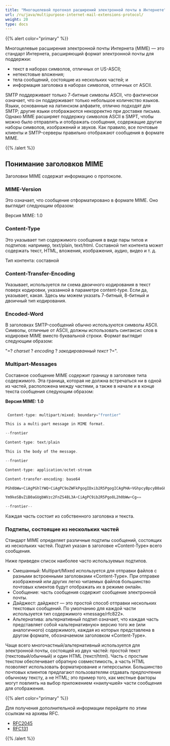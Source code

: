 ```yaml
---
title: "Многоцелевой протокол расширений электронной почты в Интернете"
url: /ru/java/multipurpose-internet-mail-extensions-protocol/
weight: 20
type: docs
---
```



{{% alert color="primary" %}}

Многоцелевые расширения электронной почты Интернета (MIME) — это стандарт Интернета, расширяющий формат электронной почты для поддержки:

- текст в наборах символов, отличных от US-ASCII;
- нетекстовые вложения;
- тела сообщений, состоящие из нескольких частей; и
- информация заголовка в наборах символов, отличных от ASCII.

SMTP поддерживает только 7-битные символы ASCII, что фактически означает, что он поддерживает только небольшое количество языков. Языки, основанные на латинском алфавите, отлично подходят для SMTP; другие языки отображаются некорректно при доставке письма. Однако MIME расширяет поддержку символов ASCII в SMPT, чтобы можно было отправлять и отображать сообщения, содержащие другие наборы символов, изображений и звуков. Как правило, все почтовые клиенты и SMTP-серверы правильно отображают сообщения в формате MIME.

{{% /alert %}}
## **Понимание заголовков MIME**
Заголовки MIME содержат информацию о протоколе.
### **MIME-Version**
Это означает, что сообщение отформатировано в формате MIME. Оно выглядит следующим образом:

Версия MIME: 1.0
### **Content-Type**
Это указывает тип содержимого сообщения в виде пары типов и подтипов: например, text/plain, text/html. Составной тип контента может содержать текст, HTML, вложения, изображения, аудио, видео и т. д.

Тип контента: составной
### **Content-Transfer-Encoding**
Указывает, используется ли схема двоичного кодирования в текст поверх кодировки, указанной в параметре content-type. Если да, указывает, какая. Здесь мы можем указать 7-битный, 8-битный и двоичный тип кодирования.
### **Encoded-Word**
В заголовках SMTP-сообщений обычно используются символы ASCII. Символы, отличные от ASCII, должны использовать синтаксис слов в кодировке MIME вместо буквальной строки. Формат выглядит следующим образом:

"=? *charset* ? *encoding* ? *закодированный текст* ?=".
### **Multipart-Messages**
Составное сообщение MIME содержит границу в заголовке типа содержимого. Эта граница, которая не должна встречаться ни в одной из частей, расположена между частями, а также в начале и в конце текста сообщения следующим образом:

**Версия MIME: 1.0**

~~~Java

 Content-type: multipart/mixed; boundary="frontier"

This is a multi-part message in MIME format.

--frontier

Content-type: text/plain

This is the body of the message.

--frontier

Content-type: application/octet-stream

Content-transfer-encoding: base64

PGh0bWw+CiAgPGhlYWQ+CiAgPC9oZWFkPgogIDxib2R5PgogICAgPHA+VGhpcyBpcyB0aGUg

Ym9keSBvZiB0aGUgbWVzc2FnZS48L3A+CiAgPC9ib2R5Pgo8L2h0bWw+Cg==

--frontier--

~~~

Каждая часть состоит из собственного заголовка и текста.
### **Подтипы, состоящие из нескольких частей**
Стандарт MIME определяет различные подтипы сообщений, состоящих из нескольких частей. Подтип указан в заголовке «Content-Type» всего сообщения.

Ниже приведен список наиболее часто используемых подтипов.

- Смешанный: Multipart/Mixed используется для отправки файлов с разными встроенными заголовками «Content-Type». При отправке изображений или других легко читаемых файлов большинство почтовых клиентов будут отображать их в режиме онлайн.
- Сообщение: часть сообщения содержит сообщение электронной почты.
- Дайджест: дайджест — это простой способ отправки нескольких текстовых сообщений. По умолчанию для каждой части используется тип содержимого «message/rfc822».
- Альтернатива: альтернативный подтип означает, что каждая часть представляет собой «альтернативную» версию того же (или аналогичного) содержимого, каждая из которых представлена в другом формате, обозначаемом заголовком «Content-Type».

Чаще всего многочастный/альтернативный используется для электронной почты, состоящей из двух частей: простой текст (текстовый/обычный) и один HTML (текст/html). Часть с простым текстом обеспечивает обратную совместимость, а часть HTML позволяет использовать форматирование и гиперссылки. Большинство почтовых клиентов предлагают пользователям отдавать предпочтение обычному тексту, а не HTML; это пример того, как местные факторы могут повлиять на выбор приложением «наилучшей» части сообщения для отображения.

{{% alert color="primary" %}}

Для получения дополнительной информации перейдите по этим ссылкам на архивы RFC.

- [RFC2045](https://www.rfc-archive.org/getrfc.php?rfc=2045#gsc.tab=0)
- [RFC131](https://www.rfc-archive.org/getrfc.php?rfc=131#gsc.tab=0)

{{% /alert %}}

